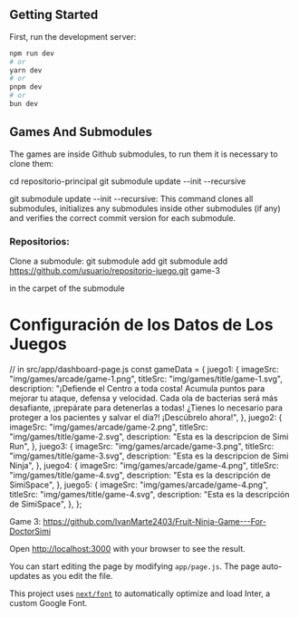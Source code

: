 
## Getting Started

First, run the development server:

```bash
npm run dev
# or
yarn dev
# or
pnpm dev
# or
bun dev
```

## Games And Submodules
The games are inside Github submodules, to run them it is necessary to clone them:

cd repositorio-principal
git submodule update --init --recursive

git submodule update --init --recursive: This command clones all submodules, initializes any submodules inside other submodules (if any) and verifies the correct commit version for each submodule.

### Repositorios:
Clone a submodule: 
git submodule add git submodule add https://github.com/usuario/repositorio-juego.git game-3 

in the carpet of the submodule

# Configuración de los Datos de Los Juegos 
  // in src/app/dashboard-page.js
  const gameData = {
    juego1: {
      imageSrc: "img/games/arcade/game-1.png",
      titleSrc: "img/games/title/game-1.svg",
      description: "¡Defiende el Centro a toda costa! Acumula puntos para mejorar tu ataque, defensa y velocidad. Cada ola de bacterias será más desafiante, ¡prepárate para detenerlas a todas! ¿Tienes lo necesario para proteger a los pacientes y salvar el día?! ¡Descúbrelo ahora!",
    },
    juego2: {
      imageSrc: "img/games/arcade/game-2.png",
      titleSrc: "img/games/title/game-2.svg",
      description: "Esta es la descripcion de Simi Run",
    },
    juego3: {
      imageSrc: "img/games/arcade/game-3.png",
      titleSrc: "img/games/title/game-3.svg",
      description: "Esta es la descripcion de Simi Ninja",
    },
    juego4: {
      imageSrc: "img/games/arcade/game-4.png",
      titleSrc: "img/games/title/game-4.svg",
      description: "Esta es la descripción de SimiSpace",
    },
    juego5: {
      imageSrc: "img/games/arcade/game-4.png",
      titleSrc: "img/games/title/game-4.svg",
      description: "Esta es la descripción de SimiSpace",
    },
  };


Game 3: https://github.com/IvanMarte2403/Fruit-Ninja-Game---For-DoctorSimi


Open [http://localhost:3000](http://localhost:3000) with your browser to see the result.

You can start editing the page by modifying `app/page.js`. The page auto-updates as you edit the file.

This project uses [`next/font`](https://nextjs.org/docs/basic-features/font-optimization) to automatically optimize and load Inter, a custom Google Font.

